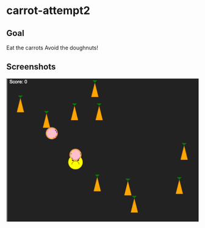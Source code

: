 # carrot-attempt2

## Goal

Eat the carrots
Avoid the doughnuts!

## Screenshots

![Title Screen](https://raw.githubusercontent.com/cpan47/carrot-attempt2/refs/heads/main/Screen%20Shot%202024-10-15%20at%208.10.42%20AM.png)
